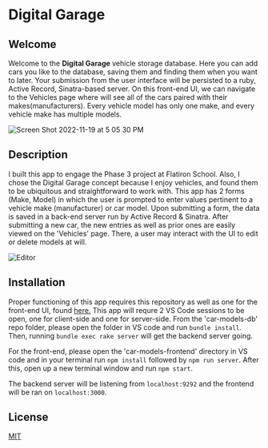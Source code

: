 # Digital Garage

## Welcome 

Welcome to the **Digital Garage** vehicle storage database. Here you can add cars you like to the database, saving them and finding them when you want to later. Your submission from the user interface will be persisted to a ruby, Active Record, Sinatra-based server. On this front-end UI, we can navigate to the Vehicles page where will see all of the cars paired with their makes(manufacturers). Every vehicle model has only one make, and every vehicle make has multiple models.

![Screen Shot 2022-11-19 at 5 05 30 PM](https://user-images.githubusercontent.com/93106753/202873260-0517eef6-6b7a-4d9a-95fa-9a2c3ea8389a.png)


## Description

I built this app to engage the Phase 3 project at Flatiron School. Also, I chose the Digital Garage concept because I enjoy vehicles, and found them to be ubiquitous and straightforward to work with. This app has 2 forms (Make, Model) in which the user is prompted to enter values pertinent to a vehicle make (manufacturer) or car model. Upon submitting a form, the data is saved in a back-end server run by Active Record & Sinatra. After submitting a new car, the new entries as well as prior ones are easily viewed on the 'Vehicles' page. There, a user may interact with the UI to edit or delete models at will. 

![Editor](https://user-images.githubusercontent.com/93106753/202864763-cd5c8592-6c03-4419-8450-ec3d62b50a49.png)

## Installation

Proper functioning of this app requires this repository as well as one for the front-end UI, found [here.](https://github.com/jaredsurya/car-models-db)
This app will requre 2 VS Code sessions to be open, one for client-side and one for server-side.
From the 'car-models-db' repo folder, please open the folder in VS code and run `bundle install`. Then, running `bundle exec rake server` will get the backend server going.

For the front-end, please open the 'car-models-frontend' directory in VS code and in your terminal run `npm install` followed by `npm run server`. After this, open up a new terminal window and run `npm start`. 

The backend server will be listening from `localhost:9292` and the frontend will be ran on `localhost:3000`.

## License 

[MIT](https://choosealicense.com/licenses/mit/)

